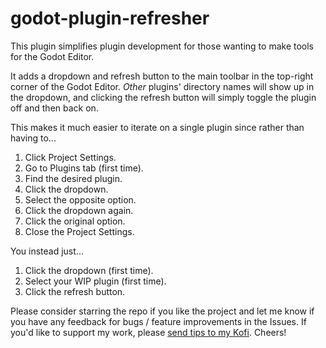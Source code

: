 # godot-plugin-refresher

This plugin simplifies plugin development for those wanting to make tools for the Godot Editor.

It adds a dropdown and refresh button to the main toolbar in the top-right corner of the Godot Editor. *Other* plugins' directory names will show up in the dropdown, and clicking the refresh button will simply toggle the plugin off and then back on.

This makes it much easier to iterate on a single plugin since rather than having to...

1. Click Project Settings.
2. Go to Plugins tab (first time).
3. Find the desired plugin.
4. Click the dropdown.
5. Select the opposite option.
6. Click the dropdown again.
7. Click the original option.
8. Close the Project Settings.

You instead just...

1. Click the dropdown (first time).
2. Select your WIP plugin (first time).
3. Click the refresh button.

Please consider starring the repo if you like the project and let me know if you have any feedback for bugs / feature improvements in the Issues. If you'd like to support my work, please [send tips to my Kofi](https://ko-fi.com/willnationsdev). Cheers!

